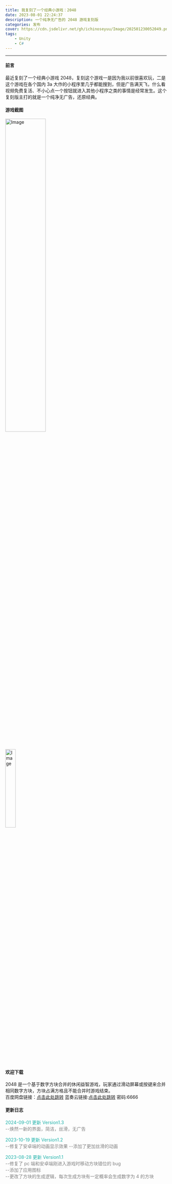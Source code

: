 ```yaml
---
title: 我复刻了一个经典小游戏：2048
date: 2023-08-01 22:24:37
description: 一个纯净无广告的 2048 游戏复刻版
categories: 发布
cover: https://cdn.jsdelivr.net/gh/ichinoseyuu/Image/202501230052049.png
tags:
    - Unity
    - C#
---
```


---

#### 前言

最近复刻了一个经典小游戏 2048，复刻这个游戏一是因为我以前很喜欢玩，二是这个游戏在各个国内 3a 大作的小程序里几乎都能搜到，但是广告满天飞，什么看视频免费复活、不小心点一个按钮就进入其他小程序之类的事情是经常发生。这个复刻版主打的就是一个纯净无广告，还原经典。

#### 游戏截图

<img src="https://cdn.jsdelivr.net/gh/ichinoseyuu/Image/202309081758189.png" alt="Image" width="50%"> </center>

<img src="https://cdn.jsdelivr.net/gh/ichinoseyuu/Image/202309081756098.png" alt="Image" width="25%"> </center>

#### 欢迎下载

2048 是一个基于数字方块合并的休闲益智游戏，玩家通过滑动屏幕或按键来合并相同数字方块，方块占满方格且不能合并时游戏结束。  
百度网盘链接：[点击此处跳转](<https://pan.baidu.com/s/1j-owHfDWKiuje_-09QlkcQ?pwd=1nv2>)
蓝奏云链接:[点击此处跳转](<https://ichinoseyuu.lanzn.com/b0fomfz3a>) 密码:6666

#### 更新日志

<font color = LightSeaGreen> 2024-09-01 更新 Version1.3</font>  
<font color = Gray>--焕然一新的界面，简洁，丝滑，无广告</font>

<font color = LightSeaGreen> 2023-10-19 更新 Version1.2</font>  
<font color = Gray>--修复了安卓端的动画显示效果
--添加了更加丝滑的动画</font>

<font color = LightSeaGreen> 2023-08-28 更新 Version1.1</font>  
<font color = Gray>--修复了 pc 端和安卓端刚进入游戏时移动方块错位的 bug  
--添加了应用图标  
--更改了方块的生成逻辑，每次生成方块有一定概率会生成数字为 4 的方块</font>

